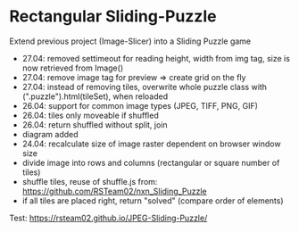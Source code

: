 # Rectangular Sliding-Puzzle

Extend previous project (Image-Slicer) into a Sliding Puzzle game

+ 27.04: removed settimeout for reading height, width from img tag, size is now retrieved from Image() 
+ 27.04: remove image tag for preview => create grid on the fly
+ 27.04: instead of removing tiles, overwrite whole puzzle class with (".puzzle").html(tileSet), when reloaded
+ 26.04: support for common image types (JPEG, TIFF, PNG, GIF)
+ 26.04: tiles only moveable if shuffled
+ 26.04: return shuffled without split, join 
+ diagram added
+ 24.04: recalculate size of image raster dependent on browser window size
+ divide image into rows and columns (rectangular or square number of tiles)
+ shuffle tiles, reuse of shuffle.js from: https://github.com/RSTeam02/nxn_Sliding_Puzzle 
+ if all tiles are placed right, return "solved" (compare order of elements)

Test:
https://rsteam02.github.io/JPEG-Sliding-Puzzle/

